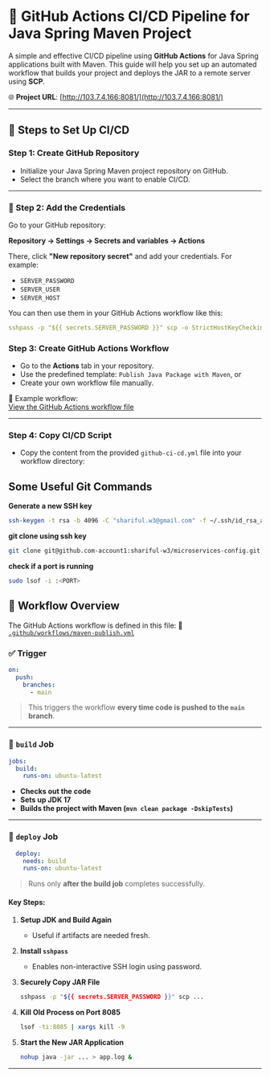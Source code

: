 # 🚀 GitHub Actions CI/CD Pipeline for Java Spring Maven Project

A simple and effective CI/CD pipeline using **GitHub Actions** for Java Spring applications built with Maven. This guide will help you set up an automated workflow that builds your project and deploys the JAR to a remote server using **SCP**.

🌐 **Project URL**: [http://103.7.4.166:8081/](http://103.7.4.166:8081/)

---

## 🧩 Steps to Set Up CI/CD

### Step 1: Create GitHub Repository
- Initialize your Java Spring Maven project repository on GitHub.
- Select the branch where you want to enable CI/CD.

---

### 🔐 Step 2: Add the Credentials

Go to your GitHub repository:

**Repository → Settings → Secrets and variables → Actions**

There, click **"New repository secret"** and add your credentials. For example:

- `SERVER_PASSWORD`
- `SERVER_USER`
- `SERVER_HOST`

You can then use them in your GitHub Actions workflow like this:

```yaml
sshpass -p "${{ secrets.SERVER_PASSWORD }}" scp -o StrictHostKeyChecking=no target/*.jar "${{ secrets.SERVER_USER }}"@"${{ secrets.SERVER_HOST }}":/root/OpsCICD/app.jar
```

### Step 3: Create GitHub Actions Workflow
- Go to the **Actions** tab in your repository.
- Use the predefined template: `Publish Java Package with Maven`, or
- Create your own workflow file manually.

📁 Example workflow:  
[View the GitHub Actions workflow file](https://github.com/shariful-w3/DevOps1/blob/main/.github/workflows/maven-publish.yml)

---

### Step 4: Copy CI/CD Script
- Copy the content from the provided `github-ci-cd.yml` file into your workflow directory:


## Some Useful Git Commands

<summary><strong>Generate a new SSH key</strong></summary>

```bash
ssh-keygen -t rsa -b 4096 -C "shariful.w3@gmail.com" -f ~/.ssh/id_rsa_account1
```

<summary><strong>git clone using ssh key</strong></summary>

```bash
git clone git@github.com-account1:shariful-w3/microservices-config.git
```

<summary><strong>check if a port is running</strong></summary>

```bash
sudo lsof -i :<PORT>
```

## 🧩 Workflow Overview

The GitHub Actions workflow is defined in this file:
🔗 [`.github/workflows/maven-publish.yml`](https://github.com/shariful-w3/DevOps1/blob/main/.github/workflows/maven-publish.yml)

### ✅ Trigger

```yaml
on:
  push:
    branches:
      - main
```

> This triggers the workflow **every time code is pushed to the `main` branch**.

---

### 🔨 `build` Job

```yaml
jobs:
  build:
    runs-on: ubuntu-latest
```

- **Checks out the code**
- **Sets up JDK 17**
- **Builds the project with Maven (`mvn clean package -DskipTests`)**

---

### 🚀 `deploy` Job

```yaml
  deploy:
    needs: build
    runs-on: ubuntu-latest
```

> Runs only **after the build job** completes successfully.

#### Key Steps:

1. **Setup JDK and Build Again**
   - Useful if artifacts are needed fresh.
   
2. **Install `sshpass`**
   - Enables non-interactive SSH login using password.

3. **Securely Copy JAR File**
   ```bash
   sshpass -p "${{ secrets.SERVER_PASSWORD }}" scp ...
   ```

4. **Kill Old Process on Port 8085**
   ```bash
   lsof -ti:8085 | xargs kill -9
   ```

5. **Start the New JAR Application**
   ```bash
   nohup java -jar ... > app.log &
   ```

---
